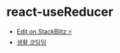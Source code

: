 # react-useReducer

- [Edit on StackBlitz ⚡️](https://stackblitz.com/edit/react-sphxng)
- [생활 코딩딩](https://www.youtube.com/watch?v=E7bNzWrlKTE)